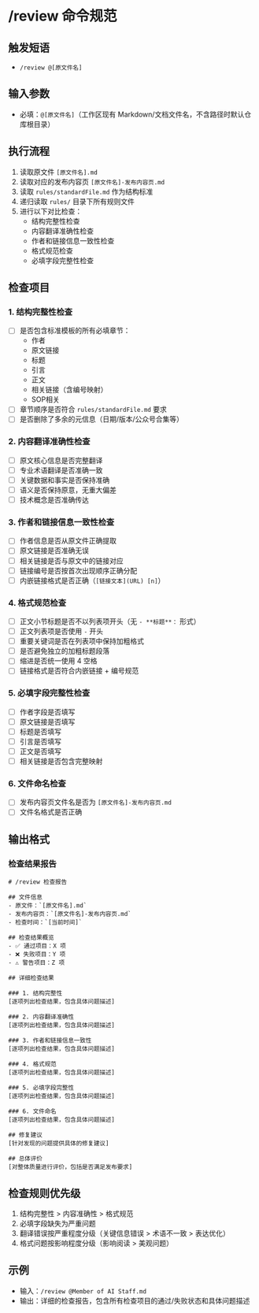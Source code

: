 # /review 命令规范

## 触发短语
- `/review @[原文件名]`

## 输入参数
- 必填：`@[原文件名]`（工作区现有 Markdown/文档文件名，不含路径时默认仓库根目录）

## 执行流程
1. 读取原文件 `[原文件名].md`
2. 读取对应的发布内容页 `[原文件名]-发布内容页.md`
3. 读取 `rules/standardFile.md` 作为结构标准
4. 递归读取 `rules/` 目录下所有规则文件
5. 进行以下对比检查：
   - 结构完整性检查
   - 内容翻译准确性检查
   - 作者和链接信息一致性检查
   - 格式规范检查
   - 必填字段完整性检查

## 检查项目

### 1. 结构完整性检查
- [ ] 是否包含标准模板的所有必填章节：
  - 作者
  - 原文链接
  - 标题
  - 引言
  - 正文
  - 相关链接（含编号映射）
  - SOP相关
- [ ] 章节顺序是否符合 `rules/standardFile.md` 要求
- [ ] 是否删除了多余的元信息（日期/版本/公众号合集等）

### 2. 内容翻译准确性检查
- [ ] 原文核心信息是否完整翻译
- [ ] 专业术语翻译是否准确一致
- [ ] 关键数据和事实是否保持准确
- [ ] 语义是否保持原意，无重大偏差
- [ ] 技术概念是否准确传达

### 3. 作者和链接信息一致性检查
- [ ] 作者信息是否从原文件正确提取
- [ ] 原文链接是否准确无误
- [ ] 相关链接是否与原文中的链接对应
- [ ] 链接编号是否按首次出现顺序正确分配
- [ ] 内嵌链接格式是否正确（`[链接文本](URL) [n]`）

### 4. 格式规范检查
- [ ] 正文小节标题是否不以列表项开头（无 `- **标题**：` 形式）
- [ ] 正文列表项是否使用 `-` 开头
- [ ] 重要关键词是否在列表项中保持加粗格式
- [ ] 是否避免独立的加粗标题段落
- [ ] 缩进是否统一使用 4 空格
- [ ] 链接格式是否符合内嵌链接 + 编号规范

### 5. 必填字段完整性检查
- [ ] 作者字段是否填写
- [ ] 原文链接是否填写
- [ ] 标题是否填写
- [ ] 引言是否填写
- [ ] 正文是否填写
- [ ] 相关链接是否包含完整映射

### 6. 文件命名检查
- [ ] 发布内容页文件名是否为 `[原文件名]-发布内容页.md`
- [ ] 文件名格式是否正确

## 输出格式

### 检查结果报告
```
# /review 检查报告

## 文件信息
- 原文件：`[原文件名].md`
- 发布内容页：`[原文件名]-发布内容页.md`
- 检查时间：`[当前时间]`

## 检查结果概览
- ✅ 通过项目：X 项
- ❌ 失败项目：Y 项
- ⚠️ 警告项目：Z 项

## 详细检查结果

### 1. 结构完整性
[逐项列出检查结果，包含具体问题描述]

### 2. 内容翻译准确性
[逐项列出检查结果，包含具体问题描述]

### 3. 作者和链接信息一致性
[逐项列出检查结果，包含具体问题描述]

### 4. 格式规范
[逐项列出检查结果，包含具体问题描述]

### 5. 必填字段完整性
[逐项列出检查结果，包含具体问题描述]

### 6. 文件命名
[逐项列出检查结果，包含具体问题描述]

## 修复建议
[针对发现的问题提供具体的修复建议]

## 总体评价
[对整体质量进行评价，包括是否满足发布要求]
```

## 检查规则优先级
1. 结构完整性 > 内容准确性 > 格式规范
2. 必填字段缺失为严重问题
3. 翻译错误按严重程度分级（关键信息错误 > 术语不一致 > 表达优化）
4. 格式问题按影响程度分级（影响阅读 > 美观问题）

## 示例
- 输入：`/review @Member of AI Staff.md`
- 输出：详细的检查报告，包含所有检查项目的通过/失败状态和具体问题描述
